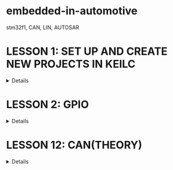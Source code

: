 # embedded-in-automotive
stm32f1, CAN, LIN, AUTOSAR
# LESSON 1: SET UP AND CREATE NEW PROJECTS IN KEILC
<details><summary>Details</summary>
<p>

</p>
</details>




# LESSON 2: GPIO
<details><summary>Details</summary>
<p>

## 1. Thư viện STM32F10x SPL (Standard Peripherals Library)
## 2. GPIO-General Purpose Input/Output 

GPIO là các chân trên vi điều khiển có thể lập trình để truyền nhận tín 
hiệu với các thiết bị bên ngoài hoặc thực hiện các chức năng giao tiếp 
khác.
 
GPIO hoạt động ở các chế độ sau:

### GPIO Output

Ở chế độ này, chân GPIO được sử dụng để xuất tín hiệu ra bên ngoài từ 
vi điều khiển.

Các loại Input Mode:

 - Floating hay High-impedance (thả nổi): Chân GPIO không có trạng thái điện áp xác định khi
  không có tín hiệu vào. 

    <p align="center">
        <img src="image.png" alt="alt text" width="200">
    </p>

    _Dễ bị nhiễu và tốn năng lượng, không nên sử dụng mode này!_


        
 - Pull-up: Chân GPIO ở mức logic cao khi không có tín hiệu đầu vào.
    <p align="center">
        <img src="image-1.png" alt="alt text" width="300">
    </p>    
 - Pull-down: Chân GPIO ở mức logic thấp khi không có tín hiệu đầu vào.

### GPIO Input

Ở chế độ này, chân GPIO được sử dụng để nhận tín hiệu từ bên ngoài 
vào vi điều khiển.

Các loại Output Mode:

 - Output Push-Pull: Tín hiệu xuất ra có thể là mức cao (1) hoặc mức
  thấp (0), và chân có thể đẩy dòng điện ra ngoài hoặc kéo dòng điện vào. Đây là chế độ thường dùng nhất.

 - Output Open-Drain: Chân chỉ có thể kéo xuống mức logic thấp (0) hoặc ở 
 trạng thái "thả nổi" (high impedance). Để tạo ra mức logic cao, thường 
 cần một điện trở kéo lên (pull-up). Chế độ này hữu ích khi giao tiếp 
 với các bus nhiều thiết bị như I2C.





### Alternate Function
### Analog
### EXTI (External Interrupt)



</p>
</details>

# LESSON 12: CAN(THEORY)
<details><summary>Details</summary>
<p>

</p>
</details>